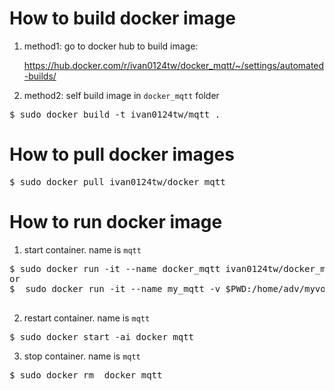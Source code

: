 # How to build docker image
1. method1: go to docker hub to build image:

   https://hub.docker.com/r/ivan0124tw/docker_mqtt/~/settings/automated-builds/

2. method2: self build image in `docker_mqtt` folder 
<pre>
$ sudo docker build -t ivan0124tw/mqtt .
</pre>

# How to pull docker images
<pre>
$ sudo docker pull ivan0124tw/docker_mqtt
</pre>

# How to run docker image
1. start container. name is `mqtt`
<pre>
$ sudo docker run -it --name docker_mqtt ivan0124tw/docker_mqtt
or 
$  sudo docker run -it --name my_mqtt -v $PWD:/home/adv/myvol:rw ivan0124tw/mqtt

</pre>

2. restart container. name is `mqtt`
<pre>
$ sudo docker start -ai docker_mqtt
</pre>

3. stop container. name is `mqtt`
<pre>
$ sudo docker rm  docker_mqtt
</pre>
